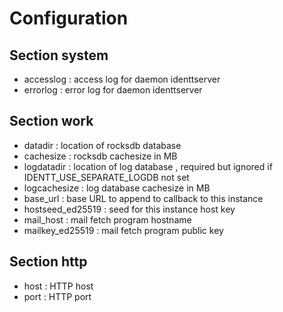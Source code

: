 # Configuration

## Section system

- accesslog : access log for daemon identtserver
- errorlog : error log for daemon identtserver

## Section work

- datadir : location of rocksdb database
- cachesize : rocksdb cachesize in MB
- logdatadir : location of log database , required but ignored if IDENTT_USE_SEPARATE_LOGDB not set
- logcachesize : log database cachesize in MB
- base_url : base URL to append to callback to this instance
- hostseed_ed25519 : seed for this instance host key
- mail_host : mail fetch program hostname
- mailkey_ed25519 : mail fetch program public key

## Section http

- host : HTTP host 
- port : HTTP port
